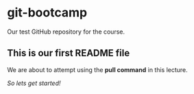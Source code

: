 # git-bootcamp
Our test GitHub repository for the course.
## This is our first README file
We are about to attempt using the **pull command** in this lecture.

*So lets get started!*
